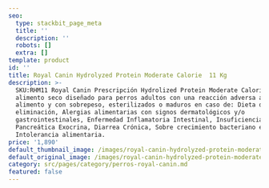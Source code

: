 ```yaml
---
seo:
  type: stackbit_page_meta
  title: ''
  description: ''
  robots: []
  extra: []
template: product
id: ''
title: Royal Canin Hydrolyzed Protein Moderate Calorie  11 Kg
description: >-
  SKU:RHM11 Royal Canin Prescripción Hydrolized Protein Moderate Calorie es un
  alimento seco diseñado para perros adultos con una reacción adversa al
  alimento y con sobrepeso, esterilizados o maduros en caso de: Dieta de
  eliminación, Alergias alimentarias con signos dermatológicos y/o
  gastrointestinales, Enfermedad Inflamatoria Intestinal, Insuficiencia
  Pancreática Exocrina, Diarrea Crónica, Sobre crecimiento bacteriano e
  Intolerancia alimentaria.
price: '1,890'
default_thumbnail_image: /images/royal-canin-hydrolyzed-protein-moderate-calorie.jpg
default_original_image: /images/royal-canin-hydrolyzed-protein-moderate-calorie.jpg
category: src/pages/category/perros-royal-canin.md
featured: false
---
```

